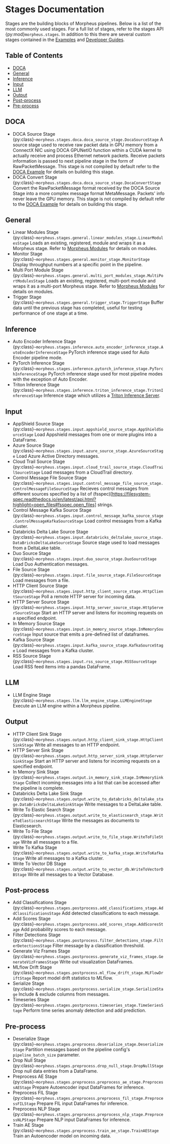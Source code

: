 <!--
SPDX-FileCopyrightText: Copyright (c) 2023-2024, NVIDIA CORPORATION & AFFILIATES. All rights reserved.
SPDX-License-Identifier: Apache-2.0

Licensed under the Apache License, Version 2.0 (the "License");
you may not use this file except in compliance with the License.
You may obtain a copy of the License at

http://www.apache.org/licenses/LICENSE-2.0

Unless required by applicable law or agreed to in writing, software
distributed under the License is distributed on an "AS IS" BASIS,
WITHOUT WARRANTIES OR CONDITIONS OF ANY KIND, either express or implied.
See the License for the specific language governing permissions and
limitations under the License.
-->

# Stages Documentation

Stages are the building blocks of Morpheus pipelines. Below is a list of the most commonly used stages. For a full list of stages, refer to the stages API {py:mod}`morpheus.stages`. In addition to this there are several custom stages contained in the [Examples](../examples.md) and [Developer Guides](../developer_guide/guides.md).

## Table of Contents
- [DOCA](#doca)
- [General](#general)
- [Inference](#inference)
- [Input](#input)
- [LLM](#llm)
- [Output](#output)
- [Post-process](#post-process)
- [Pre-process](#pre-process)


## DOCA

- DOCA Source Stage {py:class}`~morpheus.stages.doca.doca_source_stage.DocaSourceStage` A source stage used to receive raw packet data in GPU memory from a ConnectX NIC using DOCA GPUNetIO function within a CUDA kernel to actually receive and process Ethernet network packets. Receive packets information is passed to next pipeline stage in the form of RawPacketMessage. This stage is not compiled by default refer to the [DOCA Example](../../../examples/doca/README.md) for details on building this stage.
- DOCA Convert Stage {py:class}`~morpheus.stages.doca.doca_source_stage.DocaConvertStage` Convert the RawPacketMessage format received by the DOCA Source Stage into a more complex message format MetaMessage. Packets' info never leave the GPU memory. This stage is not compiled by default refer to the [DOCA Example](../../../examples/doca/README.md) for details on building this stage.

## General

- Linear Modules Stage {py:class}`~morpheus.stages.general.linear_modules_stage.LinearModulesStage` Loads an existing, registered, module and wraps it as a Morpheus stage. Refer to [Morpheus Modules](../developer_guide/guides.md#morpheus-modules) for details on modules.
- Monitor Stage {py:class}`~morpheus.stages.general.monitor_stage.MonitorStage` Display throughput numbers at a specific point in the pipeline.
- Multi Port Module Stage {py:class}`~morpheus.stages.general.multi_port_modules_stage.MultiPortModulesStage` Loads an existing, registered, multi-port module and wraps it as a multi-port Morpheus stage. Refer to [Morpheus Modules](../developer_guide/guides.md#morpheus-modules) for details on modules.
- Trigger Stage {py:class}`~morpheus.stages.general.trigger_stage.TriggerStage` Buffer data until the previous stage has completed, useful for testing performance of one stage at a time.

## Inference

- Auto Encoder Inference Stage {py:class}`~morpheus.stages.inference.auto_encoder_inference_stage.AutoEncoderInferenceStage` PyTorch inference stage used for Auto Encoder pipeline mode.
- PyTorch Inference Stage {py:class}`~morpheus.stages.inference.pytorch_inference_stage.PyTorchInferenceStage` PyTorch inference stage used for most pipeline modes with the exception of Auto Encoder.
- Triton Inference Stage {py:class}`~morpheus.stages.inference.triton_inference_stage.TritonInferenceStage`  Inference stage which utilizes a [Triton Inference Server](https://developer.nvidia.com/nvidia-triton-inference-server).

## Input

- AppShield Source Stage {py:class}`~morpheus.stages.input.appshield_source_stage.AppShieldSourceStage` Load Appshield messages from one or more plugins into a DataFrame.
- Azure Source Stage {py:class}`~morpheus.stages.input.azure_source_stage.AzureSourceStage` Load Azure Active Directory messages.
- Cloud Trail Source Stage {py:class}`~morpheus.stages.input.cloud_trail_source_stage.CloudTrailSourceStage` Load messages from a CloudTrail directory.
- Control Message File Source Stage {py:class}`~morpheus.stages.input.control_message_file_source_stage.ControlMessageFileSourceStage` Recieves control messages from different sources specified by a list of (fsspec)[https://filesystem-spec.readthedocs.io/en/latest/api.html?highlight=open_files#fsspec.open_files] strings.
- Control Message Kafka Source Stage {py:class}`~morpheus.stages.input.control_message_kafka_source_stage.ControlMessageKafkaSourceStage` Load control messages from a Kafka cluster.
- Databricks Delta Lake Source Stage {py:class}`~morpheus.stages.input.databricks_deltalake_source_stage.DataBricksDeltaLakeSourceStage` Source stage used to load messages from a DeltaLake table.
- Duo Source Stage {py:class}`~morpheus.stages.input.duo_source_stage.DuoSourceStage` Load Duo Authentication messages.
- File Source Stage {py:class}`~morpheus.stages.input.file_source_stage.FileSourceStage` Load messages from a file.
- HTTP Client Source Stage {py:class}`~morpheus.stages.input.http_client_source_stage.HttpClientSourceStage` Poll a remote HTTP server for incoming data.
- HTTP Server Source Stage {py:class}`~morpheus.stages.input.http_server_source_stage.HttpServerSourceStage` Start an HTTP server and listens for incoming requests on a specified endpoint.
- In Memory Source Stage {py:class}`~morpheus.stages.input.in_memory_source_stage.InMemorySourceStage` Input source that emits a pre-defined list of dataframes.
- Kafka Source Stage {py:class}`~morpheus.stages.input.kafka_source_stage.KafkaSourceStage` Load messages from a Kafka cluster.
- RSS Source Stage {py:class}`~morpheus.stages.input.rss_source_stage.RSSSourceStage` Load RSS feed items into a pandas DataFrame.

## LLM

- LLM Engine Stage {py:class}`~morpheus.stages.llm.llm_engine_stage.LLMEngineStage` Execute an LLM engine within a Morpheus pipeline.

## Output
- HTTP Client Sink Stage {py:class}`~morpheus.stages.output.http_client_sink_stage.HttpClientSinkStage` Write all messages to an HTTP endpoint.
- HTTP Server Sink Stage {py:class}`~morpheus.stages.output.http_server_sink_stage.HttpServerSinkStage` Start an HTTP server and listens for incoming requests on a specified endpoint.
- In Memory Sink Stage {py:class}`~morpheus.stages.output.in_memory_sink_stage.InMemorySinkStage` Collect incoming messages into a list that can be accessed after the pipeline is complete.
- Databricks Delta Lake Sink Stage {py:class}`~morpheus.stages.output.write_to_databricks_deltalake_stage.DataBricksDeltaLakeSinkStage` Write messages to a DeltaLake table.
- Write To Elastic Search Stage {py:class}`~morpheus.stages.output.write_to_elasticsearch_stage.WriteToElasticsearchStage` Write the messages as documents to Elasticsearch.
- Write To File Stage {py:class}`~morpheus.stages.output.write_to_file_stage.WriteToFileStage` Write all messages to a file.
- Write To Kafka Stage {py:class}`~morpheus.stages.output.write_to_kafka_stage.WriteToKafkaStage` Write all messages to a Kafka cluster.
- Write To Vector DB Stage {py:class}`~morpheus.stages.output.write_to_vector_db.WriteToVectorDBStage` Write all messages to a Vector Database.

## Post-process

- Add Classifications Stage {py:class}`~morpheus.stages.postprocess.add_classifications_stage.AddClassificationsStage` Add detected classifications to each message.
- Add Scores Stage {py:class}`~morpheus.stages.postprocess.add_scores_stage.AddScoresStage` Add probability scores to each message.
- Filter Detections Stage {py:class}`~morpheus.stages.postprocess.filter_detections_stage.FilterDetectionsStage` Filter message by a classification threshold.
- Generate Viz Frames Stage {py:class}`~morpheus.stages.postprocess.generate_viz_frames_stage.GenerateVizFramesStage` Write out visualization DataFrames.
- MLflow Drift Stage {py:class}`~morpheus.stages.postprocess.ml_flow_drift_stage.MLFlowDriftStage` Report model drift statistics to MLflow.
- Serialize Stage {py:class}`~morpheus.stages.postprocess.serialize_stage.SerializeStage` Include & exclude columns from messages.
- Timeseries Stage {py:class}`~morpheus.stages.postprocess.timeseries_stage.TimeSeriesStage` Perform time series anomaly detection and add prediction.

## Pre-process

- Deserialize Stage {py:class}`~morpheus.stages.preprocess.deserialize_stage.DeserializeStage` Partition messages based on the pipeline config's `pipeline_batch_size` parameter.
- Drop Null Stage {py:class}`~morpheus.stages.preprocess.drop_null_stage.DropNullStage` Drop null data entries from a DataFrame.
- Preprocess AE Stage {py:class}`~morpheus.stages.preprocess.preprocess_ae_stage.PreprocessAEStage` Prepare Autoencoder input DataFrames for inference.
- Preprocess FIL Stage {py:class}`~morpheus.stages.preprocess.preprocess_fil_stage.PreprocessFILStage` Prepare FIL input DataFrames for inference.
- Preprocess NLP Stage {py:class}`~morpheus.stages.preprocess.preprocess_nlp_stage.PreprocessNLPStage` Prepare NLP input DataFrames for inference.
- Train AE Stage {py:class}`~morpheus.stages.preprocess.train_ae_stage.TrainAEStage` Train an Autoencoder model on incoming data.
